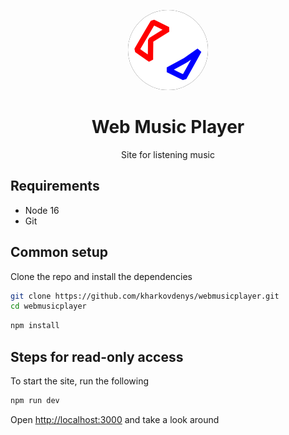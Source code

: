 <p align="center">
    <img src="./public/static/svg/webplayer.svg" height="128" style="background-color: black;border-radius: 50%;">
    <h1 align="center">Web Music Player</h1>
    <p align="center">Site for listening music</p>
</p>

## Requirements

* Node 16
* Git

## Common setup

Clone the repo and install the dependencies

```bash
git clone https://github.com/kharkovdenys/webmusicplayer.git
cd webmusicplayer
```

```bash
npm install
```

## Steps for read-only access

To start the site, run the following

```bash
npm run dev
```

Open [http://localhost:3000](http://localhost:3000) and take a look around
